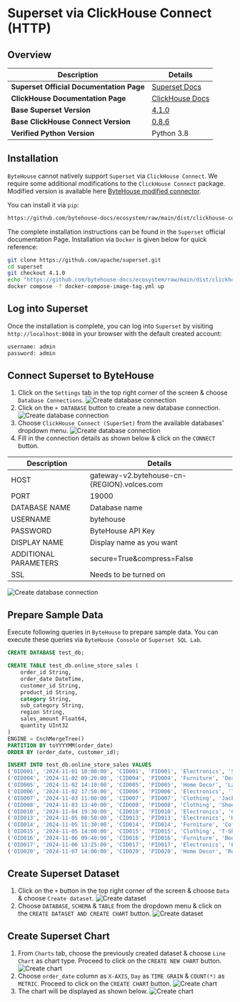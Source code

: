 # Superset via ClickHouse Connect (HTTP)

## Overview
| **Description**                          | **Details**                                                             |
|------------------------------------------|-------------------------------------------------------------------------|
| **Superset Official Documentation Page** | [Superset Docs](https://superset.apache.org/docs/intro/)                |
| **ClickHouse Documentation Page**        | [ClickHouse Docs](https://clickhouse.com/docs/en/integrations/superset) |
| **Base Superset Version**                | [4.1.0](https://github.com/apache/superset/releases/tag/4.1.0)          |
| **Base ClickHouse Connect Version**      | [0.8.6](https://pypi.org/project/clickhouse-connect/0.8.6/)             |
| **Verified Python Version**              | Python 3.8                                                              |

## Installation
`ByteHouse` cannot natively support `Superset` via `ClickHouse Connect`. We require some additional modifications to the
`ClickHouse Connect` package. Modified version is available here
[ByteHouse modified connector](https://github.com/bytehouse-docs/ecosystem/tree/main/dist/clickhouse-connect). 

You can install it via `pip`:
```bash
https://github.com/bytehouse-docs/ecosystem/raw/main/dist/clickhouse-connect/clickhouse-connect-0.8.6+bytehouse.tar.gz
```

The complete installation instructions can be found in the `Superset` official documentation Page. Installation via 
`Docker` is given below for quick reference:
```bash
git clone https://github.com/apache/superset.git
cd superset
git checkout 4.1.0
echo "https://github.com/bytehouse-docs/ecosystem/raw/main/dist/clickhouse-connect/clickhouse-connect-0.8.6+bytehouse.tar.gz" >> ./requirements/local.txt
docker compose -f docker-compose-image-tag.yml up
```

## Log into Superset
Once the installation is complete, you can log into `Superset` by visiting `http://localhost:8088` in your browser with
the default created account:
```bash
username: admin
password: admin
```

## Connect Superset to ByteHouse
1. Click on the `Settings` tab in the top right corner of the screen & choose `Database Connections`.
![Create database connection](./connect-to-bytehouse-1.png)
2. Click on the `+ DATABASE` button to create a new database connection.
![Create database connection](./connect-to-bytehouse-2.png)
3. Choose `ClickHouse Connect (SuperSet)` from the available databases' dropdown menu.
![Create database connection](./connect-to-bytehouse-3.png)
4. Fill in the connection details as shown below & click on the `CONNECT` button.

| **Description**       | **Details**                                 |
|-----------------------|---------------------------------------------|
| HOST                  | gateway-v2.bytehouse-cn-{REGION}.volces.com |
| PORT                  | 19000                                       |
| DATABASE NAME         | Database name                               |
| USERNAME              | bytehouse                                   |
| PASSWORD              | ByteHouse API Key                           |
| DISPLAY NAME          | Display name as you want                    |
| ADDITIONAL PARAMETERS | secure=True&compress=False                  |
| SSL                   | Needs to be turned on                       |
![Create database connection](./connect-to-bytehouse-4.png)

## Prepare Sample Data
Execute following queries in `ByteHouse` to prepare sample data. You can execute these queries via 
`ByteHouse Console` or `Superset SQL Lab`.
```sql
CREATE DATABASE test_db;

CREATE TABLE test_db.online_store_sales (
    order_id String,
    order_date DateTime,
    customer_id String,
    product_id String,
    category String,
    sub_category String,
    region String,
    sales_amount Float64,
    quantity UInt32
) 
ENGINE = CnchMergeTree()
PARTITION BY toYYYYMM(order_date)
ORDER BY (order_date, customer_id);

INSERT INTO test_db.online_store_sales VALUES
('OID001', '2024-11-01 10:00:00', 'CID001', 'PID001', 'Electronics', 'Smartphones', 'North America', 899.99, 2),
('OID004', '2024-11-02 09:20:00', 'CID004', 'PID004', 'Furniture', 'Desks', 'North America', 1599.99, 5),
('OID005', '2024-11-02 14:10:00', 'CID005', 'PID005', 'Home Decor', 'Lamps', 'South America', 49.99, 100),
('OID006', '2024-11-02 17:50:00', 'CID006', 'PID006', 'Electronics', 'Tablets', 'Europe', 799.99, 7),
('OID007', '2024-11-03 11:00:00', 'CID007', 'PID007', 'Clothing', 'Jackets', 'Asia', 149.99, 25),
('OID008', '2024-11-03 13:40:00', 'CID008', 'PID008', 'Clothing', 'Shoes', 'Africa', 89.99, 50),
('OID010', '2024-11-04 19:30:00', 'CID010', 'PID010', 'Electronics', 'Cameras', 'North America', 399.99, 3),
('OID013', '2024-11-05 08:50:00', 'CID013', 'PID013', 'Electronics', 'Headphones', 'North America', 99.99, 100),
('OID014', '2024-11-05 11:30:00', 'CID014', 'PID014', 'Furniture', 'Coffee Tables', 'Asia', 499.99, 50),
('OID015', '2024-11-05 14:00:00', 'CID015', 'PID015', 'Clothing', 'T-Shirts', 'Europe', 19.99, 300),
('OID016', '2024-11-06 09:40:00', 'CID016', 'PID016', 'Furniture', 'Bookshelves', 'North America', 999.99, 10),
('OID017', '2024-11-06 13:25:00', 'CID017', 'PID017', 'Electronics', 'Laptops', 'Europe', 2299.99, 4),
('OID020', '2024-11-07 14:00:00', 'CID020', 'PID020', 'Home Decor', 'Rugs', 'Africa', 199.99, 20);
```

## Create Superset Dataset
1. Click on the `+` button in the top right corner of the screen & choose `Data` & choose `Create dataset`.
![Create dataset](./create-dataset-1.png)
2. Choose `DATABASE`, `SCHEMA` & `TABLE` from the dropdown menu & click on the `CREATE DATASET AND CREATE CHART` button.
![Create dataset](./create-dataset-2.png)

## Create Superset Chart
1. From `Charts` tab, choose the previously created dataset & choose `Line Chart` as chart type. Proceed to click on 
the `CREATE NEW CHART` button.
![Create chart](./create-chart-1.png)
2. Choose `order_date` column as `X-AXIS`, `Day` as `TIME GRAIN` & `COUNT(*)` as `METRIC`. Proceed to click on the 
`CREATE CHART` button.
![Create chart](./create-chart-2.png)
3. The chart will be displayed as shown below.
![Create chart](./create-chart-3.png)






